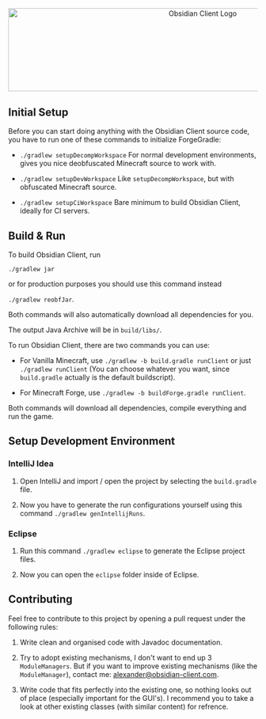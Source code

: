 ##

<div align="center"><img src="https://archive.obsidian-client.com/res/logo.png" alt="Obsidian Client Logo" title="Obsidian Client" width="770" height="168"/></div>

## Initial Setup

Before you can start doing anything with the Obsidian Client source code,
you have to run one of these commands to initialize ForgeGradle:

 - `./gradlew setupDecompWorkspace` For normal development environments, gives you nice deobfuscated Minecraft source to work with.

 - `./gradlew setupDevWorkspace` Like `setupDecompWorkspace`, but with obfuscated Minecraft source.

 - `./gradlew setupCiWorkspace` Bare minimum to build Obsidian Client, ideally for CI servers.

## Build & Run

To build Obsidian Client, run

`./gradlew jar`

or for production purposes you should use this command instead

`./gradlew reobfJar`.

Both commands will also automatically download all dependencies for you.

The output Java Archive will be in `build/libs/`.

To run Obsidian Client, there are two commands you can use:

 - For Vanilla Minecraft, use
    `./gradlew -b build.gradle runClient` or just `./gradlew runClient`
    (You can choose whatever you want, since `build.gradle` actually is the default buildscript).

 - For Minecraft Forge, use
    `./gradlew -b buildForge.gradle runClient`.

Both commands will download all dependencies, compile everything and run the game.

## Setup Development Environment

### IntelliJ Idea

 1. Open IntelliJ and import / open the project by selecting the `build.gradle` file.

 2. Now you have to generate the run configurations yourself using this command `./gradlew genIntellijRuns`.

### Eclipse

 1. Run this command `./gradlew eclipse` to generate the Eclipse project files.

 2. Now you can open the `eclipse` folder inside of Eclipse.

## Contributing

Feel free to contribute to this project by opening a pull request under the following rules:

 1. Write clean and organised code with Javadoc documentation.

 2. Try to adopt existing mechanisms, I don't want to end up 3 `ModuleManagers`.
    But if you want to improve existing mechanisms (like the `ModuleManager`), contact me: <alexander@obsidian-client.com>.

 3. Write code that fits perfectly into the existing one, so nothing looks out of place (especially important for the GUI's).
    I recommend you to take a look at other existing classes (with similar content) for refrence.
